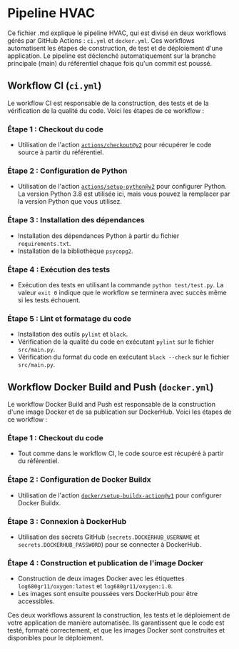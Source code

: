 # Pipeline HVAC

Ce fichier .md explique le pipeline HVAC, qui est divisé en deux workflows gérés par GitHub Actions : `ci.yml` et `docker.yml`. Ces workflows automatisent les étapes de construction, de test et de déploiement d'une application. Le pipeline est déclenché automatiquement sur la branche principale (main) du référentiel chaque fois qu'un commit est poussé.

## Workflow CI (`ci.yml`)

Le workflow CI est responsable de la construction, des tests et de la vérification de la qualité du code. Voici les étapes de ce workflow :

### Étape 1 : Checkout du code
- Utilisation de l'action [`actions/checkout@v2`](https://github.com/actions/checkout) pour récupérer le code source à partir du référentiel.

### Étape 2 : Configuration de Python
- Utilisation de l'action [`actions/setup-python@v2`](https://github.com/actions/setup-python) pour configurer Python. La version Python 3.8 est utilisée ici, mais vous pouvez la remplacer par la version Python que vous utilisez.

### Étape 3 : Installation des dépendances
- Installation des dépendances Python à partir du fichier `requirements.txt`.
- Installation de la bibliothèque `psycopg2`.

### Étape 4 : Exécution des tests
- Exécution des tests en utilisant la commande `python test/test.py`. La valeur `exit 0` indique que le workflow se terminera avec succès même si les tests échouent.

### Étape 5 : Lint et formatage du code
- Installation des outils `pylint` et `black`.
- Vérification de la qualité du code en exécutant `pylint` sur le fichier `src/main.py`.
- Vérification du format du code en exécutant `black --check` sur le fichier `src/main.py`.

## Workflow Docker Build and Push (`docker.yml`)

Le workflow Docker Build and Push est responsable de la construction d'une image Docker et de sa publication sur DockerHub. Voici les étapes de ce workflow :

### Étape 1 : Checkout du code
- Tout comme dans le workflow CI, le code source est récupéré à partir du référentiel.

### Étape 2 : Configuration de Docker Buildx
- Utilisation de l'action [`docker/setup-buildx-action@v1`](https://github.com/docker/setup-buildx-action) pour configurer Docker Buildx.

### Étape 3 : Connexion à DockerHub
- Utilisation des secrets GitHub (`secrets.DOCKERHUB_USERNAME` et `secrets.DOCKERHUB_PASSWORD`) pour se connecter à DockerHub.

### Étape 4 : Construction et publication de l'image Docker
- Construction de deux images Docker avec les étiquettes `log680gr11/oxygen:latest` et `log680gr11/oxygen:1.0`.
- Les images sont ensuite poussées vers DockerHub pour être accessibles.

Ces deux workflows assurent la construction, les tests et le déploiement de votre application de manière automatisée. Ils garantissent que le code est testé, formaté correctement, et que les images Docker sont construites et disponibles pour le déploiement.
